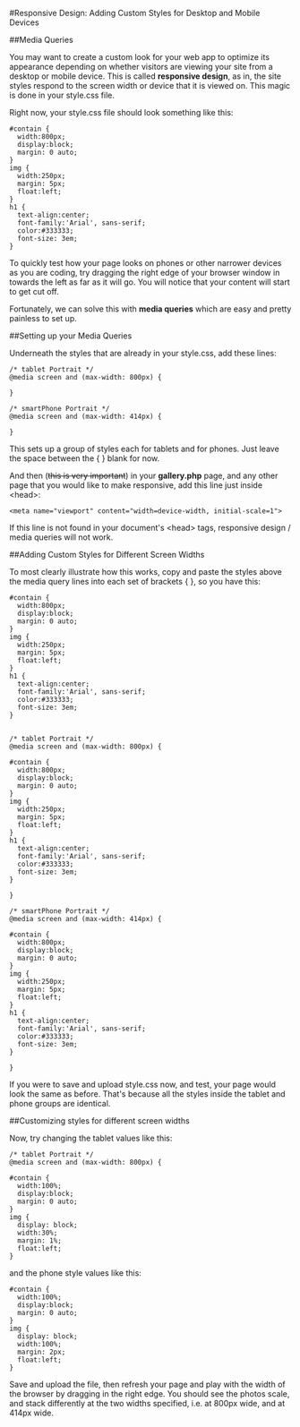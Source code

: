 #Responsive Design: Adding Custom Styles for Desktop and Mobile Devices

##Media Queries

You may want to create a custom look for your web app to optimize its appearance depending on whether visitors are viewing your site from a desktop or mobile device. This is called **responsive design**, as in, the site styles respond to the screen width or device that it is viewed on. This magic is done in your style.css file. 

Right now, your style.css file should look something like this:

```
#contain {
  width:800px;
  display:block;
  margin: 0 auto;
}
img {
  width:250px;
  margin: 5px;
  float:left;
}
h1 {
  text-align:center;
  font-family:'Arial', sans-serif;
  color:#333333;
  font-size: 3em;
}

```

To quickly test how your page looks on phones or other narrower devices as you are coding, try dragging the right edge of your browser window in towards the left as far as it will go. You will notice that your content will start to get cut off. 

Fortunately, we can solve this with **media queries** which are easy and pretty painless to set up. 

##Setting up your Media Queries

Underneath the styles that are already in your style.css, add these lines:

```
/* tablet Portrait */
@media screen and (max-width: 800px) {

}

/* smartPhone Portrait */
@media screen and (max-width: 414px) {

}
```
This sets up a group of styles each for tablets and for phones. Just leave the space between the {  } blank for now. 

And then (~~this is very important~~) in your **gallery.php** page, and any other page that you would like to make responsive, add this line just inside &lt;head&gt;: 
```
<meta name="viewport" content="width=device-width, initial-scale=1">
```
If this line is not found in your document's &lt;head&gt; tags, responsive design / media queries will not work. 

##Adding Custom Styles for Different Screen Widths 

To most clearly illustrate how this works, copy and paste the styles above the media query lines into each set of brackets { }, so you have this: 

```
#contain {
  width:800px;
  display:block;
  margin: 0 auto;
}
img {
  width:250px;
  margin: 5px;
  float:left;
}
h1 {
  text-align:center;
  font-family:'Arial', sans-serif;
  color:#333333;
  font-size: 3em;
}


/* tablet Portrait */
@media screen and (max-width: 800px) {

#contain {
  width:800px;
  display:block;
  margin: 0 auto;
}
img {
  width:250px;
  margin: 5px;
  float:left;
}
h1 {
  text-align:center;
  font-family:'Arial', sans-serif;
  color:#333333;
  font-size: 3em;
}

}

/* smartPhone Portrait */
@media screen and (max-width: 414px) {
	
#contain {
  width:800px;
  display:block;
  margin: 0 auto;
}
img {
  width:250px;
  margin: 5px;
  float:left;
}
h1 {
  text-align:center;
  font-family:'Arial', sans-serif;
  color:#333333;
  font-size: 3em;
}
	
}

```

If you were to save and upload style.css now, and test, your page would look the same as before. That's because all the styles inside the tablet and phone groups are identical. 

##Customizing styles for different screen widths

Now, try changing the tablet values like this:

```
/* tablet Portrait */
@media screen and (max-width: 800px) {

#contain {
  width:100%;
  display:block;
  margin: 0 auto;
}
img {
  display: block;
  width:30%;
  margin: 1%;
  float:left;
}

```

and the phone style values like this:

```
#contain {
  width:100%;
  display:block;
  margin: 0 auto;
}
img {
  display: block;
  width:100%;
  margin: 2px;
  float:left;
}

```

Save and upload the file, then refresh your page and play with the width of the browser by dragging in the right edge. You should see the photos scale, and stack differently at the two widths specified, i.e. at 800px wide, and at 414px wide. 


